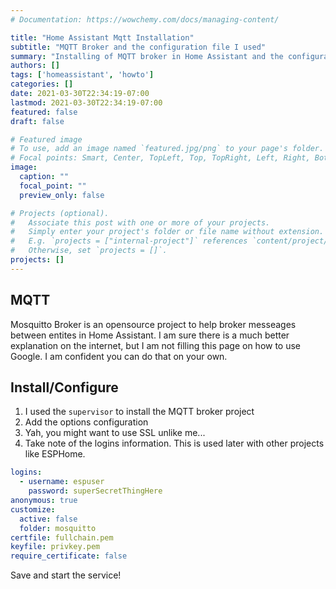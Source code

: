 ```yaml
---
# Documentation: https://wowchemy.com/docs/managing-content/

title: "Home Assistant Mqtt Installation"
subtitle: "MQTT Broker and the configuration file I used"
summary: "Installing of MQTT broker in Home Assistant and the configuration file I use(d). Not a really big deal."
authors: []
tags: ['homeassistant', 'howto']
categories: []
date: 2021-03-30T22:34:19-07:00
lastmod: 2021-03-30T22:34:19-07:00
featured: false
draft: false

# Featured image
# To use, add an image named `featured.jpg/png` to your page's folder.
# Focal points: Smart, Center, TopLeft, Top, TopRight, Left, Right, BottomLeft, Bottom, BottomRight.
image:
  caption: ""
  focal_point: ""
  preview_only: false

# Projects (optional).
#   Associate this post with one or more of your projects.
#   Simply enter your project's folder or file name without extension.
#   E.g. `projects = ["internal-project"]` references `content/project/deep-learning/index.md`.
#   Otherwise, set `projects = []`.
projects: []
---
```


## MQTT

Mosquitto Broker is an opensource project to help broker messeages between entites in Home Assistant. I am sure there is a much better explanation on the internet, but I am not filling this page on how to use Google. I am confident you can do that on your own.

## Install/Configure

1. I used the `supervisor` to install the MQTT broker project
1. Add the options configuration
1. Yah, you might want to use SSL unlike me...
1. Take note of the logins information. This is used later with other projects like ESPHome.

```yaml
logins:
  - username: espuser
    password: superSecretThingHere
anonymous: true
customize:
  active: false
  folder: mosquitto
certfile: fullchain.pem
keyfile: privkey.pem
require_certificate: false
```

Save and start the service!